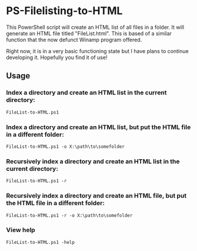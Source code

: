 # PS-Filelisting-to-HTML

This PowerShell script will create an HTML list of all files in a folder. It will generate an HTML file titled "FileList.html". This is based of a similar function that the now defunct Winamp program offered.

Right now, it is in a very basic functioning state but I have plans to continue developing it. Hopefully you find it of use!

## Usage

### Index a directory and create an HTML list in the current directory:
```
FileList-to-HTML.ps1
```
### Index a directory and create an HTML list, but put the HTML file in a different folder:
```
FileList-to-HTML.ps1 -o X:\path\to\somefolder
```
### Recursively index a directory and create an HTML list in the current directory:
```
FileList-to-HTML.ps1 -r
```
### Recursively index a directory and create an HTML file, but put the HTML file in a different folder:
```
FileList-to-HTML.ps1 -r -o X:\path\to\somefolder
```
### View help
```
FileList-to-HTML.ps1 -help
```
